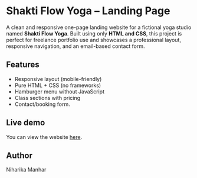 # Shakti Flow Yoga – Landing Page

A clean and responsive one-page landing website for a fictional yoga studio named **Shakti Flow Yoga**. Built using only **HTML and CSS**, this project is perfect for freelance portfolio use and showcases a professional layout, responsive navigation, and an email-based contact form.

## Features

- Responsive layout (mobile-friendly)
- Pure HTML + CSS (no frameworks)
- Hamburger menu without JavaScript
- Class sections with pricing
- Contact/booking form.

## Live demo
You can view the website [here](https://niharika-2212.github.io/Shakti-flow-yoga/).

## Author
Niharika Manhar
